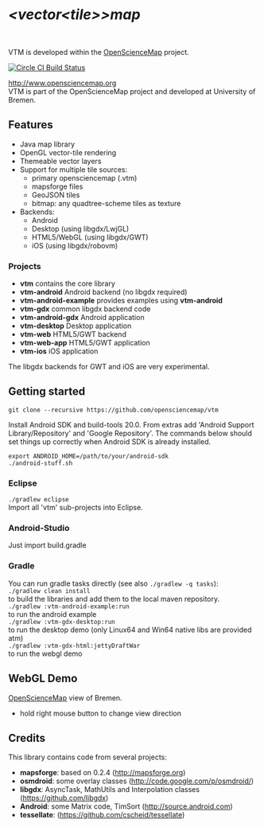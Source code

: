 #  *\<vector\<tile\>\>map*

<br/>

VTM is developed within the [OpenScienceMap](http://opensciencemap.org) project.

[![Circle CI Build Status](https://circleci.com/gh/mapzen/vtm.png?circle-token=77e30d9cdbb19cf7006c66a88efe6a5d727b3cb3)](https://circleci.com/gh/mapzen/vtm)

http://www.opensciencemap.org<br/>
VTM is part of the OpenScienceMap project and developed at University of Bremen.

## Features
- Java map library
- OpenGL vector-tile rendering
- Themeable vector layers
- Support for multiple tile sources:
  - primary opensciencemap (.vtm)
  - mapsforge files
  - GeoJSON tiles
  - bitmap: any quadtree-scheme tiles as texture
- Backends:
  - Android
  - Desktop (using libgdx/LwjGL)
  - HTML5/WebGL (using libgdx/GWT)
  - iOS (using libgdx/robovm)

### Projects
- **vtm** contains the core library
- **vtm-android** Android backend  (no libgdx required)
- **vtm-android-example** provides examples using **vtm-android**
- **vtm-gdx** common libgdx backend code
- **vtm-android-gdx** Android application
- **vtm-desktop** Desktop application
- **vtm-web** HTML5/GWT backend
- **vtm-web-app** HTML5/GWT application
- **vtm-ios** iOS application

The libgdx backends for GWT and iOS are very experimental. 


## Getting started

`git clone --recursive https://github.com/opensciencemap/vtm`

Install Android SDK and build-tools 20.0. From extras add
'Android Support Library/Repository' and 'Google Repository'.
The commands below should set things up correctly when Android
SDK is already installed.
```
export ANDROID_HOME=/path/to/your/android-sdk
./android-stuff.sh
```

### Eclipse
`./gradlew eclipse`<br/>
Import all 'vtm' sub-projects into Eclipse.


### Android-Studio
Just import build.gradle

### Gradle
You can run gradle tasks directly (see also `./gradlew -q tasks`):<br/>
`./gradlew clean install` <br/> to build the libraries and add them to the local maven repository.<br/>
`./gradlew :vtm-android-example:run` <br/> to run the android example<br/>
`./gradlew :vtm-gdx-desktop:run` <br/>to run the desktop demo (only Linux64 and Win64 native libs are provided atm)<br/>
`./gradlew :vtm-gdx-html:jettyDraftWar` <br/>to run the webgl demo<br/>


## WebGL Demo
[OpenScienceMap](http://opensciencemap.org/s3db/#scale=17,rot=61,tilt=51,lat=53.075,lon=8.807) view of Bremen.
- hold right mouse button to change view direction


## Credits
This library contains code from several projects:
- **mapsforge**: based on 0.2.4 (http://mapsforge.org)
- **osmdroid**: some overlay classes (http://code.google.com/p/osmdroid/)
- **libgdx**: AsyncTask, MathUtils and Interpolation classes (https://github.com/libgdx)
- **Android**: some Matrix code, TimSort (http://source.android.com)
- **tessellate**: (https://github.com/cscheid/tessellate)

